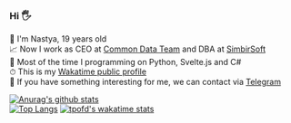 ### Hi 🖐  
🌈 I'm Nastya, 19 years old  
📈 Now I work as CEO at [Common Data Team](https://github.com/Common-Data-Team) and DBA at [SimbirSoft](https://www.simbirsoft.com/en/)  
🔪 Most of the time I programming on Python, Svelte.js and C#  
⏱ This is my [Wakatime public profile](https://wakatime.com/@agisina)  
💌 If you have something interesting for me, we can contact via [Telegram](https://t.me/save_me_i_am_in_slavery)   



[![Anurag's github stats](https://github-readme-stats.vercel.app/api?username=tpofd&show_icons=true&hide=prs&theme=react)](https://github.com/anuraghazra/github-readme-stats)  
[![Top Langs](https://github-readme-stats.vercel.app/api/top-langs/?username=tpofd&hide=jupyter%20notebook,css&langs_count=15&theme=react&layout=compact)](https://github.com/anuraghazra/github-readme-stats)
[![tpofd's wakatime stats](https://github-readme-stats.vercel.app/api/wakatime?username=tpofd)](https://github.com/anuraghazra/github-readme-stats)
